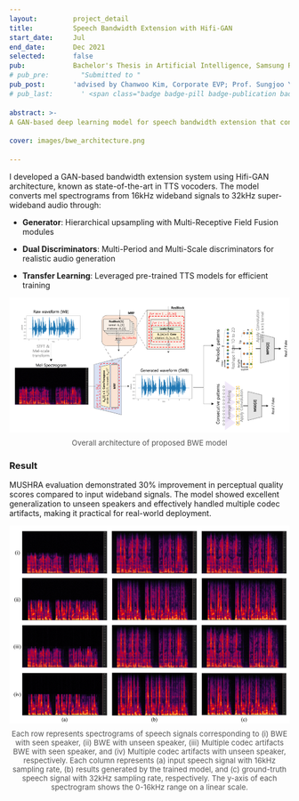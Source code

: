 ```yaml
---
layout:         project_detail
title:          Speech Bandwidth Extension with Hifi-GAN
start_date:     Jul
end_date:       Dec 2021
selected:       false
pub:            Bachelor's Thesis in Artificial Intelligence, Samsung Research.
# pub_pre:        "Submitted to "
pub_post:       'advised by Chanwoo Kim, Corporate EVP; Prof. Sungjoo Yoo'
# pub_last:       ' <span class="badge badge-pill badge-publication badge-success">Commercialized</span>'

abstract: >-
A GAN-based deep learning model for speech bandwidth extension that converts wideband audio to super-wideband, achieving 30% MUSHRA score improvement with robust speaker generalization.

cover: images/bwe_architecture.png

---
```

I developed a GAN-based bandwidth extension system using Hifi-GAN architecture, known as state-of-the-art in TTS vocoders. The model converts mel spectrograms from 16kHz wideband signals to 32kHz super-wideband audio through:

* **Generator**: Hierarchical upsampling with Multi-Receptive Field Fusion modules

* **Dual Discriminators**: Multi-Period and Multi-Scale discriminators for realistic audio generation

* **Transfer Learning**: Leveraged pre-trained TTS models for efficient training

<div style="margin:1em 0; text-align:center;">
  <img src = "images/bwe_architecture.png" width = 600>
  <p style="color:#555; font-size:0.95em; margin-top:0.5em;">
    Overall architecture of proposed BWE model
  </p>
</div>

### Result

MUSHRA evaluation demonstrated 30% improvement in perceptual quality scores compared to input wideband signals. The model showed excellent generalization to unseen speakers and effectively handled multiple codec artifacts, making it practical for real-world deployment.


<div style="margin:1em 0; text-align:center;">
  <img src = "images/bwe_result.png" width=600>
  <p style="color:#555; font-size:0.95em; margin-top:0.5em;">
    Each row represents spectrograms of speech signals corresponding to (i) BWE with seen speaker, (ii) BWE with unseen speaker, (iii) Multiple codec artifacts BWE with seen speaker, and (iv) Multiple codec artifacts with unseen speaker, respectively. Each column represents (a) input speech signal with 16kHz sampling rate, (b) results generated by the trained model, and (c) ground-truth speech signal with 32kHz sampling rate, respectively. The y-axis of each spectrogram shows the 0-16kHz range on a linear scale.
  </p>
</div>
